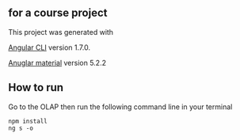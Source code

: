 ## for a course project
This project was generated with 

[Angular CLI](https://github.com/angular/angular-cli) version 1.7.0.

[Anuglar material](https://material.angular.io) version 5.2.2

## How to run
Go to the OLAP then run the following command line in your terminal

```$xslt
npm install
ng s -o
```


